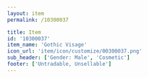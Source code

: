 ```yaml
---
layout: item
permalink: /10300037

title: Item
id: '10300037'
item_name: 'Gothic Visage'
icon_url: 'item/icon/customize/00300037.png'
sub_header: ['Gender: Male', 'Cosmetic']
footer: ['Untradable, Unsellable']
---
```

